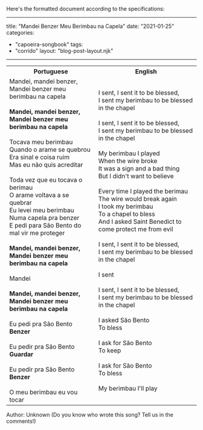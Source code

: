 Here's the formatted document according to the specifications:

---
title: "Mandei Benzer Meu Berimbau na Capela"
date: "2021-01-25"
categories: 
  - "capoeira-songbook"
tags: 
  - "corrido"
layout: "blog-post-layout.njk"
---

<table class="capoeira-table">
    <tr class="header-row">
        <th>Portuguese</th>
        <th>English</th>
    </tr>
    <tr>
        <td>Mandei, mandei benzer,<br>
        Mandei benzer meu berimbau na capela<br>
        <br>
        <strong>Mandei, mandei benzer,<br>
        Mandei benzer meu berimbau na capela</strong><br>
        <br>
        Tocava meu berimbau<br>
        Quando o arame se quebrou<br>
        Era sinal e coisa ruim<br>
        Mas eu não quis acreditar<br>
        <br>
        Toda vez que eu tocava o berimau<br>
        O arame voltava a se quebrar<br>
        Eu levei meu berimbau<br>
        Numa capela pra benzer<br>
        E pedi para São Bento do mal vir me proteger<br>
        <br>
        <strong>Mandei, mandei benzer,<br>
        Mandei benzer meu berimbau na capela</strong><br>
        <br>
        Mandei<br>
        <br>
        <strong>Mandei, mandei benzer,<br>
        Mandei benzer meu berimbau na capela</strong><br>
        <br>
        Eu pedi pra São Bento<br>
        <strong>Benzer</strong><br>
        <br>
        Eu pedir pra São Bento<br>
        <strong>Guardar</strong><br>
        <br>
        Eu pedir pra São Bento<br>
        <strong>Benzer</strong><br>
        <br>
        O meu berimbau eu vou tocar</td>
        <td>I sent, I sent it to be blessed,<br>
        I sent my berimbau to be blessed in the chapel<br>
        <br>
        I sent, I sent it to be blessed,<br>
        I sent my berimbau to be blessed in the chapel<br>
        <br>
        My berimbau I played<br>
        When the wire broke<br>
        It was a sign and a bad thing<br>
        But I didn't want to believe<br>
        <br>
        Every time I played the berimau<br>
        The wire would break again<br>
        I took my berimbau<br>
        To a chapel to bless<br>
        And I asked Saint Benedict to come protect me from evil<br>
        <br>
        I sent, I sent it to be blessed,<br>
        I sent my berimbau to be blessed in the chapel<br>
        <br>
        I sent<br>
        <br>
        I sent, I sent it to be blessed,<br>
        I sent my berimbau to be blessed in the chapel<br>
        <br>
        I asked São Bento<br>
        To bless<br>
        <br>
        I ask for São Bento<br>
        To keep<br>
        <br>
        I ask for São Bento<br>
        To bless<br>
        <br>
        My berimbau I'll play</td>
    </tr>
</table>

<figcaption>

Author: Unknown (Do you know who wrote this song? Tell us in the comments!)

</figcaption>
